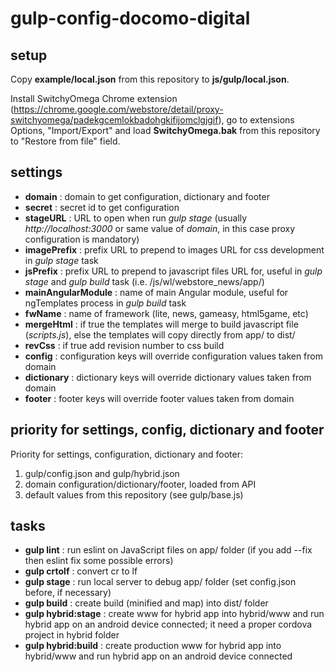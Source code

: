 # gulp-config-docomo-digital

## setup

Copy **example/local.json** from this repository to **js/gulp/local.json**.

Install SwitchyOmega Chrome extension (https://chrome.google.com/webstore/detail/proxy-switchyomega/padekgcemlokbadohgkifijomclgjgif), go to extensions Options, "Import/Export" and load **SwitchyOmega.bak** from this repository to "Restore from file" field.

## settings

- **domain** : domain to get configuration, dictionary and footer
- **secret** : secret id to get configuration
- **stageURL** : URL to open when run *gulp stage* (usually *http://localhost:3000* or same value of *domain*, in this case proxy configuration is mandatory)
- **imagePrefix** : prefix URL to prepend to images URL for css development in *gulp stage* task
- **jsPrefix** : prefix URL to prepend to javascript files URL for, useful in *gulp stage* and *gulp build* task (i.e. /js/wl/webstore_news/app/)
- **mainAngularModule** : name of main Angular module, useful for ngTemplates process in *gulp build* task
- **fwName** : name of framework (lite, news, gameasy, html5game, etc)
- **mergeHtml** : if true the templates will merge to build javascript file (*scripts.js*), else the templates will copy directly from app/ to dist/
- **revCss** : if true add revision number to css build
- **config** : configuration keys will override configuration values taken from domain
- **dictionary** : dictionary keys will override dictionary values taken from domain
- **footer** : footer keys will override footer values taken from domain

## priority for settings, config, dictionary and footer

Priority for settings, configuration, dictionary and footer:
1. gulp/config.json and gulp/hybrid.json
2. domain configuration/dictionary/footer, loaded from API
3. default values from this repository (see gulp/base.js)

## tasks

- **gulp lint** : run eslint on JavaScript files on app/ folder (if you add --fix then eslint fix some possible errors)
- **gulp crtolf** : convert cr to lf
- **gulp stage** : run local server to debug app/ folder (set config.json before, if necessary)
- **gulp build** : create build (minified and map) into dist/ folder
- **gulp hybrid:stage** : create www for hybrid app into hybrid/www and run hybrid app on an android device connected; it need a proper cordova project in hybrid folder
- **gulp hybrid:build** : create production www for hybrid app into hybrid/www and run hybrid app on an android device connected